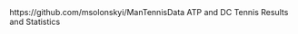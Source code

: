 <head>
  <meta name="google-site-verification" content="_s04Iwb7sKUf_fbZG9Kg2aqpTF99iTa7XtRMJTjmM5E" />
</head>
 https://github.com/msolonskyi/ManTennisData
 ATP and DC Tennis Results and Statistics
 
